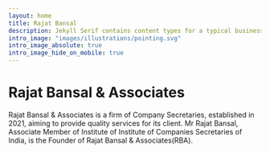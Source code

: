 ```yaml
---
layout: home
title: Rajat Bansal
description: Jekyll Serif contains content types for a typical business website. The theme is fully responsive, blazing fast and artfully illustrated.
intro_image: "images/illustrations/pointing.svg"
intro_image_absolute: true
intro_image_hide_on_mobile: true
---
```


# Rajat Bansal & Associates
Rajat Bansal & Associates is a firm of Company Secretaries, established in 2021, aiming to provide quality services for its client. Mr Rajat Bansal, Associate Member of Institute of Institute of Companies Secretaries of India, is the Founder of Rajat Bansal & Associates(RBA).
